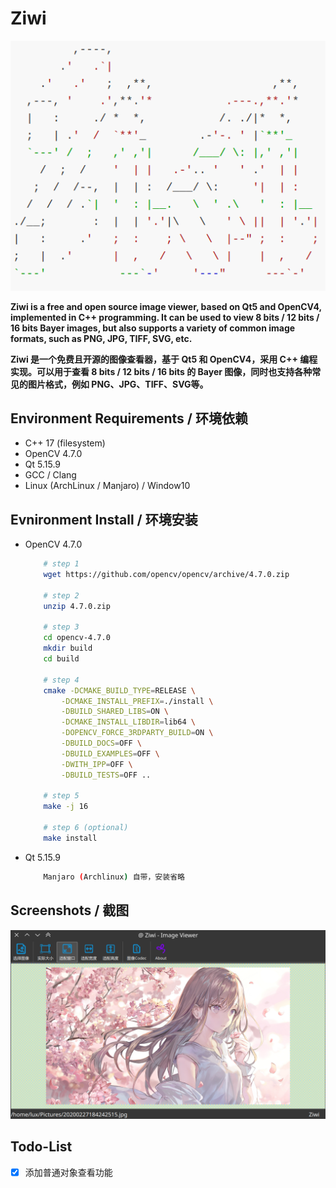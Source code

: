 # Ziwi

<div align=center><img src="./icon/ziwi.png"></div>

**Ziwi is a free and open source image viewer, based on Qt5 and OpenCV4, implemented in C++ programming. It can be used to view 8 bits / 12 bits / 16 bits Bayer images, but also supports a variety of common image formats, such as PNG, JPG, TIFF, SVG, etc.**

**Ziwi 是一个免费且开源的图像查看器，基于 Qt5 和 OpenCV4，采用 C++ 编程实现。可以用于查看 8 bits / 12 bits / 16 bits 的 Bayer 图像，同时也支持各种常见的图片格式，例如 PNG、JPG、TIFF、SVG等。**

## Environment Requirements / 环境依赖

- C++ 17 (filesystem)
- OpenCV 4.7.0
- Qt 5.15.9
- GCC / Clang
- Linux (ArchLinux / Manjaro)  / Window10

## Evnironment Install / 环境安装

- OpenCV 4.7.0

    ```bash
        # step 1
        wget https://github.com/opencv/opencv/archive/4.7.0.zip

        # step 2
        unzip 4.7.0.zip

        # step 3
        cd opencv-4.7.0
        mkdir build
        cd build

        # step 4
        cmake -DCMAKE_BUILD_TYPE=RELEASE \
            -DCMAKE_INSTALL_PREFIX=./install \
            -DBUILD_SHARED_LIBS=ON \
            -DCMAKE_INSTALL_LIBDIR=lib64 \
            -DOPENCV_FORCE_3RDPARTY_BUILD=ON \
            -DBUILD_DOCS=OFF \
            -DBUILD_EXAMPLES=OFF \
            -DWITH_IPP=OFF \
            -DBUILD_TESTS=OFF ..

        # step 5
        make -j 16

        # step 6 (optional)
        make install
    ```

- Qt 5.15.9

    ``` bash
        Manjaro (Archlinux) 自带，安装省略
    ```

## Screenshots / 截图

<div align=center><img src="./screenshot/screenshot_01.png"></div>

## Todo-List

- [x] 添加普通对象查看功能
